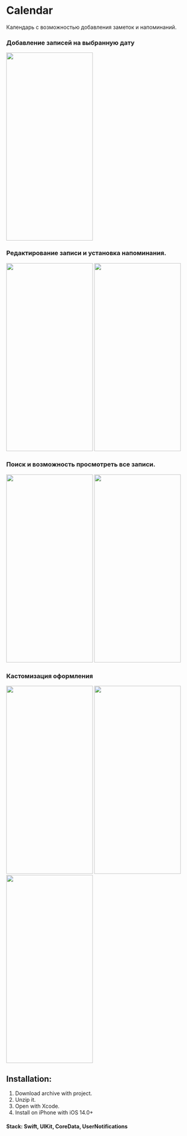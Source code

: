 # Calendar
Календарь с возможностью добавления заметок и напоминаний. 

### Добавление записей на выбранную дату
<img src="https://user-images.githubusercontent.com/87662841/215973243-6ba39565-e73c-4b1d-b157-413ff26fed81.PNG" width="230" height="500"> 

### Редактирование записи и установка напоминания.
<img src="https://user-images.githubusercontent.com/87662841/215974823-46b3d9d5-40e8-44d9-916d-6210a5890d28.PNG" width="230" height="500"> <img src="https://user-images.githubusercontent.com/87662841/215976132-390162f3-bd3e-4a63-baf9-39c370f9d753.PNG" width="230" height="500">

### Поиск и возможность просмотреть все записи.
<img src="https://user-images.githubusercontent.com/87662841/215976303-8a603dee-0252-4466-ac75-145d015d84c8.PNG" width="230" height="500"> <img src="https://user-images.githubusercontent.com/87662841/215976436-dea5d996-9ed8-4dfb-8019-42a9aa5fe82e.PNG" width="230" height="500">

### Кастомизация оформления 
<img src="https://user-images.githubusercontent.com/87662841/215976671-d0b08cd1-33c4-42bf-9154-a0c8608d849e.PNG" width="230" height="500"> <img src="https://user-images.githubusercontent.com/87662841/215976698-cb540b9a-1f14-4639-b9a8-22a1d31b8dbc.PNG" width="230" height="500">  <img src="https://user-images.githubusercontent.com/87662841/215976724-8fc5334f-4e0b-486b-8a54-709e2d8a16fd.PNG" width="230" height="500">

## Installation: 
1. Download archive with project.
2. Unzip it.
3. Open with Xcode.
4. Install on iPhone with iOS 14.0+

#### Stack: Swift, UIKit, CoreData, UserNotifications
